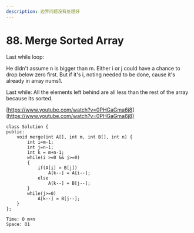 ```yaml
---
description: 边界问题没有处理好
---
```


# 88. Merge Sorted Array

Last while loop:

He didn't assume n is bigger than m. Either i or j could have a chance to drop below zero first. But if it's i, noting needed to be done, cause it's already in array nums1.

Last while: All the elements left behind are all less than the rest of the array because its sorted.

[https://www.youtube.com/watch?v=0PHGaGma6j8](https://www.youtube.com/watch?v=0PHGaGma6j8)

```
class Solution {
public:
    void merge(int A[], int m, int B[], int n) {
        int i=m-1;
		int j=n-1;
		int k = m+n-1;
		while(i >=0 && j>=0)
		{
			if(A[i] > B[j])
				A[k--] = A[i--];
			else
				A[k--] = B[j--];
		}
		while(j>=0)
			A[k--] = B[j--];
    }
};

Time: O m+n
Space: O1
```
